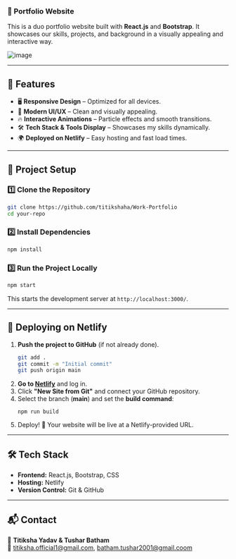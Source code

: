 ### **🚀 Portfolio Website**  

This is a duo portfolio website built with **React.js** and **Bootstrap**. It showcases our skills, projects, and background in a visually appealing and interactive way.  

![image](https://github.com/user-attachments/assets/3e8f3dbe-96a2-4e0d-92b5-f27d4b16cac0)


---

## **📌 Features**
- 🖥️ **Responsive Design** – Optimized for all devices.  
- 🎨 **Modern UI/UX** – Clean and visually appealing.  
- 🔥 **Interactive Animations** – Particle effects and smooth transitions.  
- 🛠️ **Tech Stack & Tools Display** – Showcases my skills dynamically.  
- 🌍 **Deployed on Netlify** – Easy hosting and fast load times.  

---

## **📂 Project Setup**
### **1️⃣ Clone the Repository**
```sh
git clone https://github.com/titikshaha/Work-Portfolio
cd your-repo
```

### **2️⃣ Install Dependencies**
```sh
npm install
```

### **3️⃣ Run the Project Locally**
```sh
npm start
```
This starts the development server at `http://localhost:3000/`.

---

## **🚀 Deploying on Netlify**
1. **Push the project to GitHub** (if not already done).
   ```sh
   git add .
   git commit -m "Initial commit"
   git push origin main
   ```
2. **Go to [Netlify](https://www.netlify.com/)** and log in.  
3. Click **"New Site from Git"** and connect your GitHub repository.  
4. Select the branch (**main**) and set the **build command**:  
   ```
   npm run build
   ```
5. Deploy! 🚀 Your website will be live at a Netlify-provided URL.

---

## **🛠 Tech Stack**
- **Frontend:** React.js, Bootstrap, CSS  
- **Hosting:** Netlify  
- **Version Control:** Git & GitHub  

---

## **📬 Contact**
👤 **Titiksha Yadav & Tushar Batham**  
📧 titiksha.official1@gmail.com, batham.tushar2001@gmail.coom 

